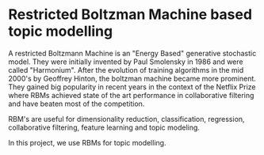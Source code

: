 # Restricted Boltzman Machine based topic modelling
A restricted Boltzmann Machine is an "Energy Based" generative stochastic model. They were initially invented by Paul Smolensky in 1986 and were called "Harmonium". After the evolution of training algorithms in the mid 2000's by Geoffrey Hinton, the boltzman machine became more prominent. They gained big popularity in recent years in the context of the Netflix Prize where RBMs achieved state of the art performance in collaborative filtering and have beaten most of the competition.

RBM's are useful for dimensionality reduction, classification, regression, collaborative filtering, feature learning and topic modeling.

In this project, we use RBMs for topic modelling.
